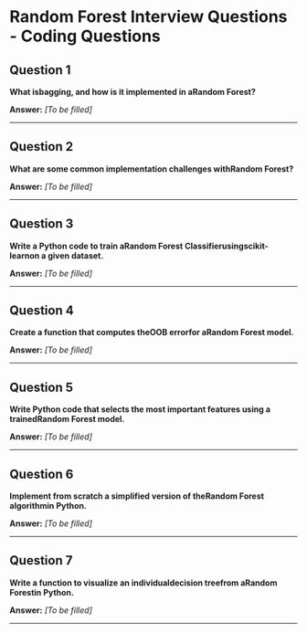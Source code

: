 # Random Forest Interview Questions - Coding Questions

## Question 1

**What isbagging, and how is it implemented in aRandom Forest?**

**Answer:** _[To be filled]_

---

## Question 2

**What are some common implementation challenges withRandom Forest?**

**Answer:** _[To be filled]_

---

## Question 3

**Write a Python code to train aRandom Forest Classifierusingscikit-learnon a given dataset.**

**Answer:** _[To be filled]_

---

## Question 4

**Create a function that computes theOOB errorfor aRandom Forest model.**

**Answer:** _[To be filled]_

---

## Question 5

**Write Python code that selects the most important features using a trainedRandom Forest model.**

**Answer:** _[To be filled]_

---

## Question 6

**Implement from scratch a simplified version of theRandom Forest algorithmin Python.**

**Answer:** _[To be filled]_

---

## Question 7

**Write a function to visualize an individualdecision treefrom aRandom Forestin Python.**

**Answer:** _[To be filled]_

---

